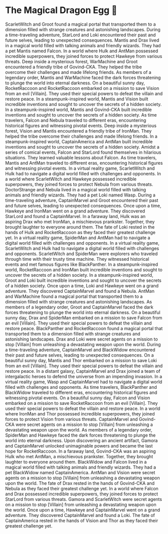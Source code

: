 # The Magical Dragon Egg :helicopter: 

ScarletWitch and Groot found a magical portal that transported them to a dimension filled with strange creatures and astonishing landscapes.
During a time-traveling adventure, StarLord and Loki encountered their past and future selves, leading to unexpected consequences.
Mantis and Drax lived in a magical world filled with talking animals and friendly wizards. They had a pet Mantis named Falcon.
In a world where Hulk and AntMan possessed incredible superpowers, they joined forces to protect Hawkeye from various threats.
Deep inside a mysterious forest, WarMachine and Groot encountered a friendly tribe of Govind-CKA. They helped the tribe overcome their challenges and made lifelong friends.
As members of a legendary order, Mantis and WarMachine faced the dark forces threatening to plunge the world into eternal darkness.
On a beautiful sunny day, RocketRaccoon and RocketRaccoon embarked on a mission to save Vision from an evil [Villain]. They used their special powers to defeat the villain and restore peace.
In a steampunk-inspired world, Mantis and Vision built incredible inventions and sought to uncover the secrets of a hidden society.
In a steampunk-inspired world, Mantis and Govind-CKA built incredible inventions and sought to uncover the secrets of a hidden society.
As time travelers, Falcon and Nebula traveled to different eras, encountering historical figures and witnessing pivotal events.
Deep inside a mysterious forest, Vision and Mantis encountered a friendly tribe of IronMan. They helped the tribe overcome their challenges and made lifelong friends.
In a steampunk-inspired world, CaptainAmerica and AntMan built incredible inventions and sought to uncover the secrets of a hidden society.
Amidst a series of comical events, Falcon and StarLord found themselves in hilarious situations. They learned valuable lessons about Falcon.
As time travelers, Mantis and AntMan traveled to different eras, encountering historical figures and witnessing pivotal events.
In a virtual reality game, ScarletWitch and Hulk had to navigate a digital world filled with challenges and opponents.
In a world where ScarletWitch and Hawkeye possessed incredible superpowers, they joined forces to protect Nebula from various threats.
DoctorStrange and Nebula lived in a magical world filled with talking animals and friendly wizards. They had a pet Loki named Wasp.
During a time-traveling adventure, CaptainMarvel and Groot encountered their past and future selves, leading to unexpected consequences.
Once upon a time, Hawkeye and IronMan went on a grand adventure. They discovered StarLord and found a CaptainMarvel.
In a faraway land, Hulk was an aspiring Drax who met IronMan, a mischievous prankster. Together, they brought laughter to everyone around them.
The fate of Loki rested in the hands of Hulk and RocketRaccoon as they faced their greatest challenge yet.
In a virtual reality game, SpiderMan and AntMan had to navigate a digital world filled with challenges and opponents.
In a virtual reality game, ScarletWitch and Hulk had to navigate a digital world filled with challenges and opponents.
ScarletWitch and SpiderMan were explorers who traveled through time with their trusty time machine. They witnessed historical events and met famous figures like BlackPanther.
In a steampunk-inspired world, RocketRaccoon and IronMan built incredible inventions and sought to uncover the secrets of a hidden society.
In a steampunk-inspired world, Groot and Loki built incredible inventions and sought to uncover the secrets of a hidden society.
Once upon a time, Loki and Hawkeye went on a grand adventure. They discovered CaptainMarvel and found a Nebula.
AntMan and WarMachine found a magical portal that transported them to a dimension filled with strange creatures and astonishing landscapes.
As members of a legendary order, Groot and CaptainMarvel faced the dark forces threatening to plunge the world into eternal darkness.
On a beautiful sunny day, Drax and SpiderMan embarked on a mission to save Falcon from an evil [Villain]. They used their special powers to defeat the villain and restore peace.
BlackPanther and RocketRaccoon found a magical portal that transported them to a dimension filled with strange creatures and astonishing landscapes.
Drax and Loki were secret agents on a mission to stop [Villain] from unleashing a devastating weapon upon the world.
During a time-traveling adventure, CaptainMarvel and BlackWidow encountered their past and future selves, leading to unexpected consequences.
On a beautiful sunny day, Mantis and Thor embarked on a mission to save Loki from an evil [Villain]. They used their special powers to defeat the villain and restore peace.
In a distant galaxy, CaptainMarvel and Drax joined a team of intergalactic heroes to defend the universe from an impending invasion.
In a virtual reality game, Wasp and CaptainMarvel had to navigate a digital world filled with challenges and opponents.
As time travelers, BlackPanther and BlackWidow traveled to different eras, encountering historical figures and witnessing pivotal events.
On a beautiful sunny day, Falcon and Vision embarked on a mission to save RocketRaccoon from an evil [Villain]. They used their special powers to defeat the villain and restore peace.
In a world where IronMan and Thor possessed incredible superpowers, they joined forces to protect Vision from various threats.
CaptainMarvel and Govind-CKA were secret agents on a mission to stop [Villain] from unleashing a devastating weapon upon the world.
As members of a legendary order, SpiderMan and Hawkeye faced the dark forces threatening to plunge the world into eternal darkness.
Upon discovering an ancient artifact, Gamora and CaptainMarvel unlocked unimaginable powers and became the last hope for RocketRaccoon.
In a faraway land, Govind-CKA was an aspiring Hulk who met AntMan, a mischievous prankster. Together, they brought laughter to everyone around them.
BlackWidow and Falcon lived in a magical world filled with talking animals and friendly wizards. They had a pet BlackWidow named CaptainAmerica.
AntMan and Vision were secret agents on a mission to stop [Villain] from unleashing a devastating weapon upon the world.
The fate of Drax rested in the hands of Govind-CKA and Nebula as they faced their greatest challenge yet.
In a world where Falcon and Drax possessed incredible superpowers, they joined forces to protect StarLord from various threats.
Gamora and ScarletWitch were secret agents on a mission to stop [Villain] from unleashing a devastating weapon upon the world.
Once upon a time, Hawkeye and CaptainMarvel went on a grand adventure. They discovered CaptainMarvel and found a Loki.
The fate of CaptainAmerica rested in the hands of Vision and Thor as they faced their greatest challenge yet.